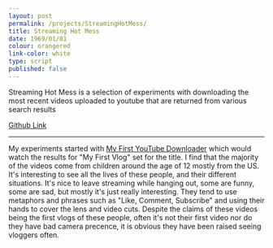 ```yaml
---
layout: post
permalink: /projects/StreamingHotMess/
title: Streaming Hot Mess 
date: 1969/01/01
colour: orangered
link-color: white
type: script
published: false
---
```


Streaming Hot Mess is a selection of experiments with downloading the most recent videos uploaded to youtube that are returned from various search results 

[Github Link](https://github.com/ixt/Streaming-Hot-Mess)

---

My experiments started with [My First YouTube Downloader](https://github.com/ixt/My-First-Youtube-Downloader) which would watch the results for "My First Vlog" set for the title. I find that the majority of the videos come from children around the age of 12 mostly from the US. It's interesting to see all the lives of these people, and their different situations. It's nice to leave streaming while hanging out, some are funny, some are sad, but mostly it's just really interesting. They tend to use metaphors and phrases such as "Like, Comment, Subscribe" and using their hands to cover the lens and video cuts. Despite the claims of these videos being the first vlogs of these people, often it's not their first video nor do they have bad camera precence, it is obvious they have been raised seeing vloggers often.

